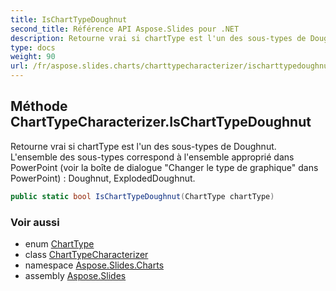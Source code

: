 ```yaml
---
title: IsChartTypeDoughnut
second_title: Référence API Aspose.Slides pour .NET
description: Retourne vrai si chartType est l'un des sous-types de Doughnut. L'ensemble des sous-types correspond à l'ensemble approprié dans PowerPoint voir la boîte de dialogue "Changer le type de graphique" dans PowerPoint : Doughnut, ExplodedDoughnut.
type: docs
weight: 90
url: /fr/aspose.slides.charts/charttypecharacterizer/ischarttypedoughnut/
---
```


## Méthode ChartTypeCharacterizer.IsChartTypeDoughnut

Retourne vrai si chartType est l'un des sous-types de Doughnut. L'ensemble des sous-types correspond à l'ensemble approprié dans PowerPoint (voir la boîte de dialogue "Changer le type de graphique" dans PowerPoint) : Doughnut, ExplodedDoughnut.

```csharp
public static bool IsChartTypeDoughnut(ChartType chartType)
```

### Voir aussi

* enum [ChartType](../../charttype)
* class [ChartTypeCharacterizer](../../charttypecharacterizer)
* namespace [Aspose.Slides.Charts](../../charttypecharacterizer)
* assembly [Aspose.Slides](../../../)

<!-- NE PAS ÉDITER : généré par xmldocmd pour Aspose.Slides.dll -->
